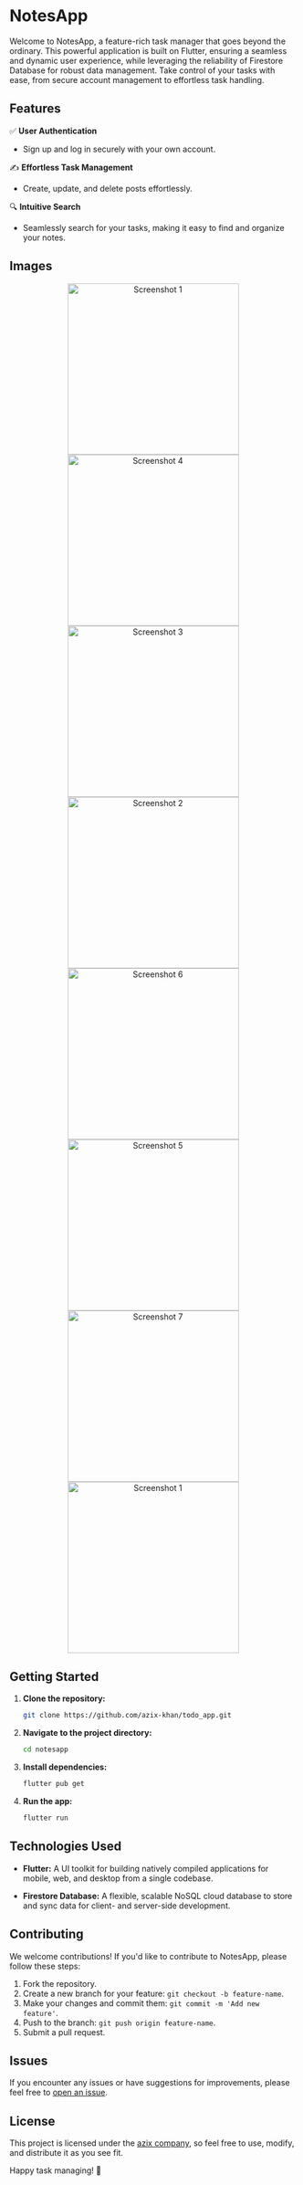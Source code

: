 # NotesApp

Welcome to NotesApp, a feature-rich task manager that goes beyond the ordinary. This powerful application is built on Flutter, ensuring a seamless and dynamic user experience, while leveraging the reliability of Firestore Database for robust data management. Take control of your tasks with ease, from secure account management to effortless task handling.

## Features

✅ **User Authentication**
   - Sign up and log in securely with your own account.
  
✍️ **Effortless Task Management**
   - Create, update, and delete posts effortlessly.

🔍 **Intuitive Search**
   - Seamlessly search for your tasks, making it easy to find and organize your notes.

## Images

<div align="center">
  <img src="https://github.com/azix-khan/todo_app/assets/138978130/21ff349e-896c-45d1-aab1-d3a787d65455" width="300" alt="Screenshot 1">
  <img src="https://github.com/azix-khan/todo_app/assets/138978130/fea68f06-23aa-4b5b-b6ee-410923147279" width="300" alt="Screenshot 4">
</div>

<div align="center">
  <img src="https://github.com/azix-khan/todo_app/assets/138978130/dcbc25b8-b934-457b-a891-79f413b0b1e5" width="300" alt="Screenshot 3">
  <img src="https://github.com/azix-khan/todo_app/assets/138978130/348a80dd-14f2-4978-b421-0c2f1f1dc8f7" width="300" alt="Screenshot 2">  
</div>

<div align="center">
  <img src="https://github.com/azix-khan/todo_app/assets/138978130/d9d3aa76-1941-4a22-8c1d-11a4bd0d0b15" width="300" alt="Screenshot 6">
  <img src="https://github.com/azix-khan/todo_app/assets/138978130/f8185897-ac3a-483d-92cb-5f5c86097534" width="300" alt="Screenshot 5">
</div>

<div align="center">
  <img src="https://github.com/azix-khan/todo_app/assets/138978130/79573b8b-4fac-44df-ab63-c9cef95becaa" width="300" alt="Screenshot 7">
  <img src="https://github.com/azix-khan/todo_app/assets/138978130/21ff349e-896c-45d1-aab1-d3a787d65455" width="300" alt="Screenshot 1">
</div>



## Getting Started

1. **Clone the repository:**
   ```bash
   git clone https://github.com/azix-khan/todo_app.git
   ```

2. **Navigate to the project directory:**
   ```bash
   cd notesapp
   ```

3. **Install dependencies:**
   ```bash
   flutter pub get
   ```

4. **Run the app:**
   ```bash
   flutter run
   ```

## Technologies Used

- **Flutter:** A UI toolkit for building natively compiled applications for mobile, web, and desktop from a single codebase.

- **Firestore Database:** A flexible, scalable NoSQL cloud database to store and sync data for client- and server-side development.

## Contributing

We welcome contributions! If you'd like to contribute to NotesApp, please follow these steps:

1. Fork the repository.
2. Create a new branch for your feature: `git checkout -b feature-name`.
3. Make your changes and commit them: `git commit -m 'Add new feature'`.
4. Push to the branch: `git push origin feature-name`.
5. Submit a pull request.

## Issues

If you encounter any issues or have suggestions for improvements, please feel free to [open an issue](https://github.com/azix-khan/todo_app/issues).

## License

This project is licensed under the [azix company](LICENSE), so feel free to use, modify, and distribute it as you see fit.

Happy task managing! 🚀
